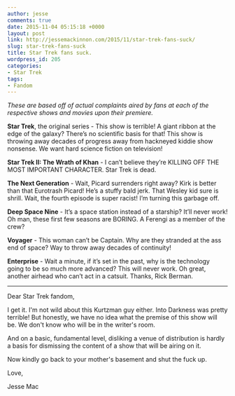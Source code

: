 ```yaml
---
author: jesse
comments: true
date: 2015-11-04 05:15:18 +0000
layout: post
link: http://jessemackinnon.com/2015/11/star-trek-fans-suck/
slug: star-trek-fans-suck
title: Star Trek fans suck.
wordpress_id: 205
categories:
- Star Trek
tags:
- Fandom
---
```


_These are based off of actual complaints aired by fans at each of the respective shows and movies upon their premiere._

**Star Trek**, the original series - This show is terrible! A giant ribbon at the edge of the galaxy? There’s no scientific basis for that! This show is throwing away decades of progress away from hackneyed kiddie show nonsense. We want hard science fiction on television!

**Star Trek II: The Wrath of Khan** - I can’t believe they’re KILLING OFF THE MOST IMPORTANT CHARACTER. Star Trek is dead.

**The Next Generation** - Wait, Picard surrenders right away? Kirk is better than that Eurotrash Picard! He’s a stuffy bald jerk. That Wesley kid sure is shrill. Wait, the fourth episode is super racist! I’m turning this garbage off.

**Deep Space Nine** - It’s a space station instead of a starship? It’ll never work! Oh man, these first few seasons are BORING. A Ferengi as a member of the crew?

**Voyager** - This woman can’t be Captain. Why are they stranded at the ass end of space? Way to throw away decades of continuity!

**Enterprise** - Wait a minute, if it’s set in the past, why is the technology going to be so much more advanced? This will never work. Oh great, another airhead who can’t act in a catsuit. Thanks, Rick Berman.



* * *



Dear Star Trek fandom,

I get it. I'm not wild about this Kurtzman guy either. Into Darkness was pretty terrible! But honestly, we have no idea what the premise of this show will be. We don't know who will be in the writer's room.

And on a basic, fundamental level, disliking a venue of distribution is hardly a basis for dismissing the content of a show that will be airing on it.

Now kindly go back to your mother's basement and shut the fuck up.

Love,

Jesse Mac
